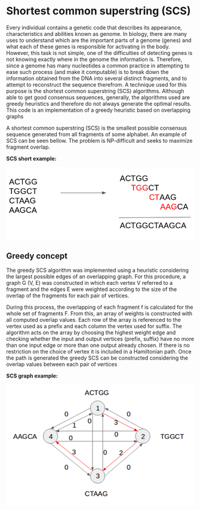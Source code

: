 # Shortest common superstring (SCS) 

Every individual contains a genetic code that describes its appearance, characteristics and abilities known as genome. In biology, there are many uses to understand which are the important parts of a genome (genes) and what each of these genes is responsible for activating in the body. However, this task is not simple, one of the difficulties of detecting genes is not knowing exactly where in the genome the information is. Therefore, since a genome has many nucleotides a common practice in attempting to ease such process (and make it computable) is to break down the information obtained from the DNA into several distinct fragments, and to attempt to reconstruct the sequence therefrom. A technique used for this purpose is the shortest common superstring (SCS) algorithms. Although able to get good consensus sequences, generally, the algorithms used are greedy heuristics and therefore do not always generate the optimal results. This code is an implementation of a greedy heuristic based on overlapping graphs 

A shortest common superstring (SCS) is the smallest possible consensus sequence generated from all fragments of some alphabet. An example of SCS can be seen bellow. The problem is NP-difficult and seeks to maximize fragment overlap.

**SCS short example:**

![concept](scs.png)

## Greedy concept

The greedy SCS algorithm was implemented using a heuristic considering the largest possible edges of an overlapping graph. For this procedure, a graph G (V, E) was constructed in which each vertex V referred to a fragment and the edges E were weighted according to the size of the overlap of the fragments for each pair of vertices. 

During this process, the overlapping of each fragment f is calculated for the whole set of fragments F. From this, an array of weights is constructed with all computed overlap values. Each row of the array is referenced to the vertex used as a prefix and each column the vertex used for suffix. The algorithm acts on the array by choosing the highest weight edge and checking whether the input and output vertices (prefix, suffix) have no more than one input edge or more than one output already chosen. If there is no restriction on the choice of vertex it is included in a Hamiltonian path. Once the path is generated the greedy SCS can be constructed considering the overlap values between each pair of vertices

**SCS graph example:**

![concept_graph](graph.png)

